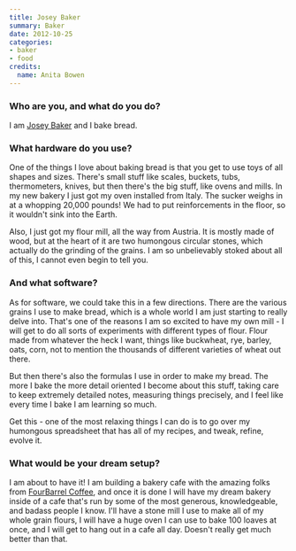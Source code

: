 ```yaml
---
title: Josey Baker
summary: Baker
date: 2012-10-25
categories:
- baker
- food
credits:
  name: Anita Bowen
---
```


### Who are you, and what do you do?

I am [Josey Baker](http://joseybakerbread.wordpress.com/ "Josey's website.") and I bake bread.

### What hardware do you use?

One of the things I love about baking bread is that you get to use toys of all shapes and sizes. There's small stuff like scales, buckets, tubs, thermometers, knives, but then there's the big stuff, like ovens and mills. In my new bakery I just got my oven installed from Italy. The sucker weighs in at a whopping 20,000 pounds! We had to put reinforcements in the floor, so it wouldn't sink into the Earth.

Also, I just got my flour mill, all the way from Austria. It is mostly made of wood, but at the heart of it are two humongous circular stones, which actually do the grinding of the grains. I am so unbelievably stoked about all of this, I cannot even begin to tell you.

### And what software?

As for software, we could take this in a few directions. There are the various grains I use to make bread, which is a whole world I am just starting to really delve into. That's one of the reasons I am so excited to have my own mill - I will get to do all sorts of experiments with different types of flour. Flour made from whatever the heck I want, things like buckwheat, rye, barley, oats, corn, not to mention the thousands of different varieties of wheat out there.

But then there's also the formulas I use in order to make my bread. The more I bake the more detail oriented I become about this stuff, taking care to keep extremely detailed notes, measuring things precisely, and I feel like every time I bake I am learning so much.

Get this - one of the most relaxing things I can do is to go over my humongous spreadsheet that has all of my recipes, and tweak, refine, evolve it. 

### What would be your dream setup?

I am about to have it! I am building a bakery cafe with the amazing folks from [FourBarrel Coffee](http://fourbarrelcoffee.com/ "A coffee company in San Francisco."), and once it is done I will have my dream bakery inside of a cafe that's run by some of the most generous, knowledgeable, and badass people I know. I'll have a stone mill I use to make all of my whole grain flours, I will have a huge oven I can use to bake 100 loaves at once, and I will get to hang out in a cafe all day. Doesn't really get much better than that.
